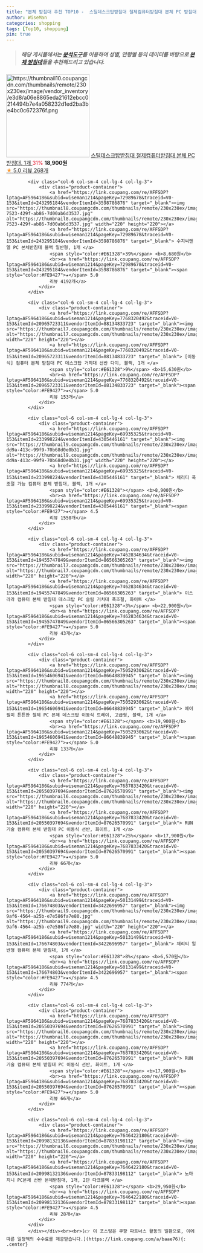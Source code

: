 ```yaml
---
title: "본체 받침대 추천 TOP10 -  스틸데스크탑받침대 철제컴퓨터받침대 본체 PC 받침대, 1개 "
author: WiseMan
categories: shopping
tags: [Top10, shopping]
pin: true
---
```


> ##### 해당 게시물에서는 [**분석도구**](https://itemscout.io/)를 이용하여 **성별**, **연령별** 등의 데이터를 바탕으로 [**본체 받침대**](https://link.coupang.com/a/baae76)들을 추천해드리고 있습니다.
<div class="container"><div class="row">
            <div class="col-6 col-sm-4 col-lg-4 col-lg-3">
                <div class="product-container">
                    <a href="https://link.coupang.com/re/AFFSDP?lptag=AF5964186&subid=wiseman1214&pageKey=6889682888&traceid=V0-153&itemId=16537074333&vendorItemId=83723841945" target="_blank"><img src="https://thumbnail10.coupangcdn.com/thumbnails/remote/230x230ex/image/vendor_inventory/e3d8/a06e8865eda21612ebcc0214494b7e4a058232d1ed2ba3be4bc0c672376f.png" alt="https://thumbnail10.coupangcdn.com/thumbnails/remote/230x230ex/image/vendor_inventory/e3d8/a06e8865eda21612ebcc0214494b7e4a058232d1ed2ba3be4bc0c672376f.png" width="220" height="220"></a>
                    <a href="https://link.coupang.com/re/AFFSDP?lptag=AF5964186&subid=wiseman1214&pageKey=6889682888&traceid=V0-153&itemId=16537074333&vendorItemId=83723841945" target="_blank"> 스틸데스크탑받침대 철제컴퓨터받침대 본체 PC 받침대, 1개 </a>
                    <span style="color:#E61328">31%</span> <b>18,900원</b>
                    <br><a href="https://link.coupang.com/re/AFFSDP?lptag=AF5964186&subid=wiseman1214&pageKey=6889682888&traceid=V0-153&itemId=16537074333&vendorItemId=83723841945" target="_blank"><span style="color:#FE9427">★</span> 5.0
                    리뷰 268개</a>
                </div>
            </div>
            
            <div class="col-6 col-sm-4 col-lg-4 col-lg-3">
                <div class="product-container">
                    <a href="https://link.coupang.com/re/AFFSDP?lptag=AF5964186&subid=wiseman1214&pageKey=72989678&traceid=V0-153&itemId=243295184&vendorItemId=3598786876" target="_blank"><img src="https://thumbnail8.coupangcdn.com/thumbnails/remote/230x230ex/image/product/image/vendoritem/2018/11/21/3598786876/8140b808-7523-429f-ab86-7d00ab6d3537.jpg" alt="https://thumbnail8.coupangcdn.com/thumbnails/remote/230x230ex/image/product/image/vendoritem/2018/11/21/3598786876/8140b808-7523-429f-ab86-7d00ab6d3537.jpg" width="220" height="220"></a>
                    <a href="https://link.coupang.com/re/AFFSDP?lptag=AF5964186&subid=wiseman1214&pageKey=72989678&traceid=V0-153&itemId=243295184&vendorItemId=3598786876" target="_blank"> 수지씨앤엘 PC 본체받침대 블랙 일반형, 1개 </a>
                    <span style="color:#E61328">39%</span> <b>8,680원</b>
                    <br><a href="https://link.coupang.com/re/AFFSDP?lptag=AF5964186&subid=wiseman1214&pageKey=72989678&traceid=V0-153&itemId=243295184&vendorItemId=3598786876" target="_blank"><span style="color:#FE9427">★</span> 5.0
                    리뷰 4192개</a>
                </div>
            </div>
            
            <div class="col-6 col-sm-4 col-lg-4 col-lg-3">
                <div class="product-container">
                    <a href="https://link.coupang.com/re/AFFSDP?lptag=AF5964186&subid=wiseman1214&pageKey=7768320492&traceid=V0-153&itemId=20965723311&vendorItemId=88134833723" target="_blank"><img src="https://thumbnail7.coupangcdn.com/thumbnails/remote/230x230ex/image/vendor_inventory/5791/137db068c9cd5e3c4e28d1e3e16a6a96c60ef53943b2c8cf85cbddc5c92a.jpg" alt="https://thumbnail7.coupangcdn.com/thumbnails/remote/230x230ex/image/vendor_inventory/5791/137db068c9cd5e3c4e28d1e3e16a6a96c60ef53943b2c8cf85cbddc5c92a.jpg" width="220" height="220"></a>
                    <a href="https://link.coupang.com/re/AFFSDP?lptag=AF5964186&subid=wiseman1214&pageKey=7768320492&traceid=V0-153&itemId=20965723311&vendorItemId=88134833723" target="_blank"> [이동식] 컴퓨터 본체 받침대 PC 데스크탑 거치대 선반 다이, 블랙, 1개 </a>
                    <span style="color:#E61328">9%</span> <b>15,630원</b>
                    <br><a href="https://link.coupang.com/re/AFFSDP?lptag=AF5964186&subid=wiseman1214&pageKey=7768320492&traceid=V0-153&itemId=20965723311&vendorItemId=88134833723" target="_blank"><span style="color:#FE9427">★</span> 5.0
                    리뷰 153개</a>
                </div>
            </div>
            
            <div class="col-6 col-sm-4 col-lg-4 col-lg-3">
                <div class="product-container">
                    <a href="https://link.coupang.com/re/AFFSDP?lptag=AF5964186&subid=wiseman1214&pageKey=69935325&traceid=V0-153&itemId=233998224&vendorItemId=4305446161" target="_blank"><img src="https://thumbnail9.coupangcdn.com/thumbnails/remote/230x230ex/image/retail/images/2019/01/17/15/6/5d85c456-dd9a-413c-99f9-70b68d0e0b31.jpg" alt="https://thumbnail9.coupangcdn.com/thumbnails/remote/230x230ex/image/retail/images/2019/01/17/15/6/5d85c456-dd9a-413c-99f9-70b68d0e0b31.jpg" width="220" height="220"></a>
                    <a href="https://link.coupang.com/re/AFFSDP?lptag=AF5964186&subid=wiseman1214&pageKey=69935325&traceid=V0-153&itemId=233998224&vendorItemId=4305446161" target="_blank"> 체리티 폭 조절 가능 컴퓨터 본체 받침대, 블랙, 1개 </a>
                    <span style="color:#E61328"></span> <b>8,900원</b>
                    <br><a href="https://link.coupang.com/re/AFFSDP?lptag=AF5964186&subid=wiseman1214&pageKey=69935325&traceid=V0-153&itemId=233998224&vendorItemId=4305446161" target="_blank"><span style="color:#FE9427">★</span> 4.5
                    리뷰 1550개</a>
                </div>
            </div>
            
            <div class="col-6 col-sm-4 col-lg-4 col-lg-3">
                <div class="product-container">
                    <a href="https://link.coupang.com/re/AFFSDP?lptag=AF5964186&subid=wiseman1214&pageKey=7462834634&traceid=V0-153&itemId=19455747849&vendorItemId=86566305263" target="_blank"><img src="https://thumbnail7.coupangcdn.com/thumbnails/remote/230x230ex/image/vendor_inventory/33a4/4d9e284499850300333164f44e172a8a81e3ba4a45500d3f8b8cb6e09d13.jpg" alt="https://thumbnail7.coupangcdn.com/thumbnails/remote/230x230ex/image/vendor_inventory/33a4/4d9e284499850300333164f44e172a8a81e3ba4a45500d3f8b8cb6e09d13.jpg" width="220" height="220"></a>
                    <a href="https://link.coupang.com/re/AFFSDP?lptag=AF5964186&subid=wiseman1214&pageKey=7462834634&traceid=V0-153&itemId=19455747849&vendorItemId=86566305263" target="_blank"> 이스라라 컴퓨터 본체 받침대 데스크탑 PC 슬림 거치대 폭조절, 화이트 </a>
                    <span style="color:#E61328">3%</span> <b>22,900원</b>
                    <br><a href="https://link.coupang.com/re/AFFSDP?lptag=AF5964186&subid=wiseman1214&pageKey=7462834634&traceid=V0-153&itemId=19455747849&vendorItemId=86566305263" target="_blank"><span style="color:#FE9427">★</span> 5.0
                    리뷰 43개</a>
                </div>
            </div>
            
            <div class="col-6 col-sm-4 col-lg-4 col-lg-3">
                <div class="product-container">
                    <a href="https://link.coupang.com/re/AFFSDP?lptag=AF5964186&subid=wiseman1214&pageKey=7505293062&traceid=V0-153&itemId=19654606941&vendorItemId=86648839945" target="_blank"><img src="https://thumbnail8.coupangcdn.com/thumbnails/remote/230x230ex/image/vendor_inventory/abe0/511b756f3d01db832d9ec05ec2f7fc0992e782ca18ffaaa88ba4f6c4d6e7.png" alt="https://thumbnail8.coupangcdn.com/thumbnails/remote/230x230ex/image/vendor_inventory/abe0/511b756f3d01db832d9ec05ec2f7fc0992e782ca18ffaaa88ba4f6c4d6e7.png" width="220" height="220"></a>
                    <a href="https://link.coupang.com/re/AFFSDP?lptag=AF5964186&subid=wiseman1214&pageKey=7505293062&traceid=V0-153&itemId=19654606941&vendorItemId=86648839945" target="_blank"> 에이필미 튼튼한 철제 PC 본체 데스크탑 이동식 트레이, 고급형, 블랙, 1개 </a>
                    <span style="color:#E61328"></span> <b>19,900원</b>
                    <br><a href="https://link.coupang.com/re/AFFSDP?lptag=AF5964186&subid=wiseman1214&pageKey=7505293062&traceid=V0-153&itemId=19654606941&vendorItemId=86648839945" target="_blank"><span style="color:#FE9427">★</span> 5.0
                    리뷰 133개</a>
                </div>
            </div>
            
            <div class="col-6 col-sm-4 col-lg-4 col-lg-3">
                <div class="product-container">
                    <a href="https://link.coupang.com/re/AFFSDP?lptag=AF5964186&subid=wiseman1214&pageKey=7687833420&traceid=V0-153&itemId=20550397694&vendorItemId=87626570991" target="_blank"><img src="https://thumbnail6.coupangcdn.com/thumbnails/remote/230x230ex/image/vendor_inventory/f158/58f7c5a1c41c437672fe0325c2cc4d174dd3bb5bf999bba2758b5e9ade06.png" alt="https://thumbnail6.coupangcdn.com/thumbnails/remote/230x230ex/image/vendor_inventory/f158/58f7c5a1c41c437672fe0325c2cc4d174dd3bb5bf999bba2758b5e9ade06.png" width="220" height="220"></a>
                    <a href="https://link.coupang.com/re/AFFSDP?lptag=AF5964186&subid=wiseman1214&pageKey=7687833420&traceid=V0-153&itemId=20550397694&vendorItemId=87626570991" target="_blank"> RUN기술 컴퓨터 본체 받침대 PC 이동식 선반, 화이트, 1개 </a>
                    <span style="color:#E61328">25%</span> <b>17,900원</b>
                    <br><a href="https://link.coupang.com/re/AFFSDP?lptag=AF5964186&subid=wiseman1214&pageKey=7687833420&traceid=V0-153&itemId=20550397694&vendorItemId=87626570991" target="_blank"><span style="color:#FE9427">★</span> 5.0
                    리뷰 66개</a>
                </div>
            </div>
            
            <div class="col-6 col-sm-4 col-lg-4 col-lg-3">
                <div class="product-container">
                    <a href="https://link.coupang.com/re/AFFSDP?lptag=AF5964186&subid=wiseman1214&pageKey=50131499&traceid=V0-153&itemId=176674803&vendorItemId=3422696957" target="_blank"><img src="https://thumbnail9.coupangcdn.com/thumbnails/remote/230x230ex/image/product/image/vendoritem/2019/04/16/3422696957/cf23e954-9af6-4564-a25b-e7e586fa7e80.jpg" alt="https://thumbnail9.coupangcdn.com/thumbnails/remote/230x230ex/image/product/image/vendoritem/2019/04/16/3422696957/cf23e954-9af6-4564-a25b-e7e586fa7e80.jpg" width="220" height="220"></a>
                    <a href="https://link.coupang.com/re/AFFSDP?lptag=AF5964186&subid=wiseman1214&pageKey=50131499&traceid=V0-153&itemId=176674803&vendorItemId=3422696957" target="_blank"> 체리티 일반형 컴퓨터 본체 받침대, 1개 </a>
                    <span style="color:#E61328">8%</span> <b>6,570원</b>
                    <br><a href="https://link.coupang.com/re/AFFSDP?lptag=AF5964186&subid=wiseman1214&pageKey=50131499&traceid=V0-153&itemId=176674803&vendorItemId=3422696957" target="_blank"><span style="color:#FE9427">★</span> 4.5
                    리뷰 774개</a>
                </div>
            </div>
            
            <div class="col-6 col-sm-4 col-lg-4 col-lg-3">
                <div class="product-container">
                    <a href="https://link.coupang.com/re/AFFSDP?lptag=AF5964186&subid=wiseman1214&pageKey=7687833420&traceid=V0-153&itemId=20550397694&vendorItemId=87626570991" target="_blank"><img src="https://thumbnail6.coupangcdn.com/thumbnails/remote/230x230ex/image/vendor_inventory/f158/58f7c5a1c41c437672fe0325c2cc4d174dd3bb5bf999bba2758b5e9ade06.png" alt="https://thumbnail6.coupangcdn.com/thumbnails/remote/230x230ex/image/vendor_inventory/f158/58f7c5a1c41c437672fe0325c2cc4d174dd3bb5bf999bba2758b5e9ade06.png" width="220" height="220"></a>
                    <a href="https://link.coupang.com/re/AFFSDP?lptag=AF5964186&subid=wiseman1214&pageKey=7687833420&traceid=V0-153&itemId=20550397694&vendorItemId=87626570991" target="_blank"> RUN기술 컴퓨터 본체 받침대 PC 이동식 선반, 화이트, 1개 </a>
                    <span style="color:#E61328"></span> <b>17,900원</b>
                    <br><a href="https://link.coupang.com/re/AFFSDP?lptag=AF5964186&subid=wiseman1214&pageKey=7687833420&traceid=V0-153&itemId=20550397694&vendorItemId=87626570991" target="_blank"><span style="color:#FE9427">★</span> 5.0
                    리뷰 66개</a>
                </div>
            </div>
            
            <div class="col-6 col-sm-4 col-lg-4 col-lg-3">
                <div class="product-container">
                    <a href="https://link.coupang.com/re/AFFSDP?lptag=AF5964186&subid=wiseman1214&pageKey=7646422180&traceid=V0-153&itemId=20998132136&vendorItemId=87833198112" target="_blank"><img src="https://thumbnail6.coupangcdn.com/thumbnails/remote/230x230ex/image/vendor_inventory/1dbe/92b7d17bc96f415590f360e628d5ecd9486c08c57265064c9aa111ac392c.jpg" alt="https://thumbnail6.coupangcdn.com/thumbnails/remote/230x230ex/image/vendor_inventory/1dbe/92b7d17bc96f415590f360e628d5ecd9486c08c57265064c9aa111ac392c.jpg" width="220" height="220"></a>
                    <a href="https://link.coupang.com/re/AFFSDP?lptag=AF5964186&subid=wiseman1214&pageKey=7646422180&traceid=V0-153&itemId=20998132136&vendorItemId=87833198112" target="_blank"> 노마지니 PC본체 선반 본체받침대, 1개, 2단 다크블랙 </a>
                    <span style="color:#E61328"></span> <b>29,950원</b>
                    <br><a href="https://link.coupang.com/re/AFFSDP?lptag=AF5964186&subid=wiseman1214&pageKey=7646422180&traceid=V0-153&itemId=20998132136&vendorItemId=87833198112" target="_blank"><span style="color:#FE9427">★</span> 4.5
                    리뷰 28개</a>
                </div>
            </div>
            </div></div><br><br>[👉 이 포스팅은 쿠팡 파트너스 활동의 일환으로, 이에 따른 일정액의 수수료를 제공받습니다.](https://link.coupang.com/a/baae76){: .center}